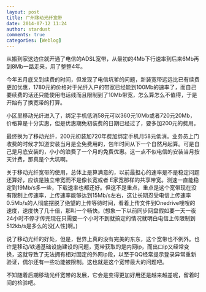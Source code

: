 ```yaml
---
layout: post
title: 广州移动光纤宽带
date: 2014-07-12 11:24
author: stardust
comments: true
categories: [Weblog]
---
```

从搬到家这边住就开通了电信的ADSL宽带，从最初的4Mb下行速率到后来6Mb再到8Mb一路走来，用了整整4年。

今年五月底又到续费的时间，但发现了电信坑爹的问题，新装宽带远远比已有续费更加优惠，1780元的价格对于光纤入户的带宽已经能到100Mb的速率了，而自己要续费的话还只能使用电话线而且限制到了10Mb带宽，怎么算怎么不值得，于是开始有了换宽带的打算。

小区里移动光纤进入了，绑定手机低消58元可以360元10Mb或者720元20Mb，价格算是十分实惠，但是优惠期免初装费的日期已经过了，要多加200元的费用。

最终换为了移动光纤，200元初装加720年费加绑定手机月58元低消。业务员上门收费的时候才知道安装当月是全免费用的，包年时间从下一个自然月起算。可是自己是月底安装的，小小的浪费了一个月的免费优惠。这一点不似电信的安装当月按天计费，那真是个大坑啊。

关于移动光纤宽带的使用，总体上是算满意的，以前最担心的速率是不是稳定问题还算好，应该是独立带宽而不是像长宽或者 E家宽那样的共享带宽。测速一直能稳定到19Mb/s多一些，下载速率也都还好。但这不是重点，重点是这个宽带现在没有限制上传速率，上传速率能够达到15Mb/s左右，这让长期忍受电信上传速率0.5Mb/s的人彻底摆脱了绝望的上传等待时间，看着上传文件到Onedrive嗖嗖的速度，速度快了几十倍，那叫一个畅快。(想象一下以前同步网盘假如要一天一夜24小时不停才传完现在只需要一个小时不到就搞定的情况就明白电信上传限制到512kb/s是多么的没[人性]啊。)

说了移动光纤的好处，但是，世界上真的没有完美的东东，这个宽带也不例外。也许是移动/铁通基础设施建设的问题，宽带获取的是内网ip，而出口ip又经常变换，这就导致了无法拥有相对固定的外网ip段，以至于QQ经常提示登录异常重新验证，偶尔还有一些功能被限制。这也就是这个宽带最大的问题吧。

不知随着后期移动光纤宽带的发展，它会是变得更加好用还是越来越差呢，留着时间的检验吧。
